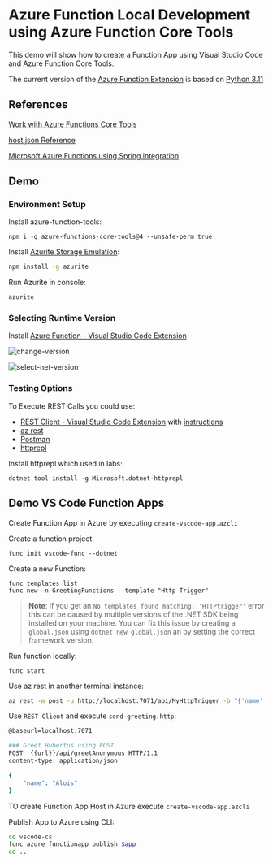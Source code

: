 # Azure Function Local Development using Azure Function Core Tools

This demo will show how to create a Function App using Visual Studio Code and Azure Function Core Tools. 

The current version of the [Azure Function Extension](https://marketplace.visualstudio.com/items?itemName=ms-azuretools.vscode-azurefunctions) is based on [Python 3.11](https://www.python.org/downloads/release/python-3110/)

## References

[Work with Azure Functions Core Tools](https://docs.microsoft.com/en-us/azure/azure-functions/functions-run-local?tabs=v3%2Cwindows%2Ccsharp%2Cportal%2Cbash)

[host.json Reference](https://docs.microsoft.com/en-us/azure/azure-functions/functions-host-json)

[Microsoft Azure Functions using Spring integration](https://docs.spring.io/spring-cloud-function/docs/current/reference/html/azure.html)

## Demo

### Environment Setup

Install azure-function-tools:

```
npm i -g azure-functions-core-tools@4 --unsafe-perm true
```

Install [Azurite Storage Emulation](https://docs.microsoft.com/en-us/azure/storage/common/storage-use-azurite?tabs=visual-studio):

```bash
npm install -g azurite
```

Run Azurite in console:

```bash
azurite
```

### Selecting Runtime Version

Install [Azure Function - Visual Studio Code Extension](https://marketplace.visualstudio.com/items?itemName=ms-azuretools.vscode-azurefunctions)

![change-version](_images/change-version.jpg)

![select-net-version](_images/select-net-version.jpg)


### Testing Options

To Execute REST Calls you could use:

-   [REST Client - Visual Studio Code Extension](https://marketplace.visualstudio.com/items?itemName=humao.rest-client) with [instructions](https://github.com/Huachao/vscode-restclient/blob/master/README.md)
-   [az rest](https://docs.microsoft.com/en-us/cli/azure/reference-index?view=azure-cli-latest#az_rest)
-   [Postman](https://www.postman.com/)
-   [httprepl](https://docs.microsoft.com/en-us/aspnet/core/web-api/http-repl/?view=aspnetcore-6.0&tabs=windows)

Install httprepl which used in labs:

```
dotnet tool install -g Microsoft.dotnet-httprepl
```

## Demo VS Code Function Apps

Create Function App in Azure by executing `create-vscode-app.azcli`

Create a function project:

```
func init vscode-func --dotnet
```

Create a new Function:

```
func templates list
func new -n GreetingFunctions --template "Http Trigger"
```

>  **Note**: If you get an `No templates found matching: 'HTTPtrigger'` error this can be caused by multiple versions of the .NET SDK being installed on your machine. You can fix this issue by creating a `global.json` using `dotnet new global.json` an by setting the correct framework version.

Run function locally:

```
func start
```

Use az rest in another terminal instance:

```bash
az rest -m post -u http://localhost:7071/api/MyHttpTrigger -b "{'name':'Azure Rocks'}"
```

Use `REST Client` and execute `send-greeting.http`:

```bash
@baseurl=localhost:7071

### Greet Hubertus using POST
POST  {{url}}/api/greetAnonymous HTTP/1.1
content-type: application/json

{
    "name": "Alois"
}
```

TO create Function App Host in Azure execute `create-vscode-app.azcli`

Publish App to Azure using CLI:

```bash
cd vscode-cs
func azure functionapp publish $app
cd ..
```
